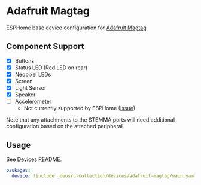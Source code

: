 # Adafruit Magtag

ESPHome base device configuration for [Adafruit Magtag](https://www.adafruit.com/magtag).

## Component Support

- [x] Buttons
- [x] Status LED (Red LED on rear)
- [x] Neopixel LEDs
- [x] Screen
- [x] Light Sensor
- [x] Speaker
- [ ] Accelerometer
  - Not currently supported by ESPHome ([Issue](https://github.com/esphome/feature-requests/issues/5))

Note that any attachments to the STEMMA ports will need additional configuration based on the attached peripheral.

## Usage

See [Devices README](../README.md).

```yaml
packages:
  device: !include _deosrc-collection/devices/adafruit-magtag/main.yaml
```
